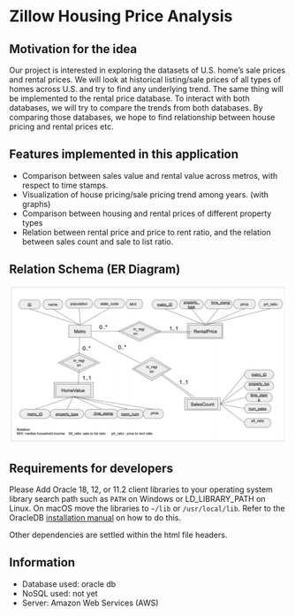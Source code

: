 # Zillow Housing Price Analysis

## Motivation for the idea
Our project is interested in exploring the datasets of U.S. home’s sale prices and rental prices.
We will look at historical listing/sale prices of all types of homes across U.S. and try to find any
underlying trend. The same thing will be implemented to the rental price database. To interact
with both databases, we will try to compare the trends from both databases. By comparing
those databases, we hope to find relationship between house pricing and rental prices etc.

## Features implemented in this application
- Comparison between sales value and rental value across metros, with respect to time
stamps.
- Visualization of house pricing/sale pricing trend among years. (with graphs)
- Comparison between housing and rental prices of different property types
- Relation between rental price and price to rent ratio, and the relation between sales
count and sale to list ratio.

## Relation Schema (ER Diagram)
![Alt text](./figs/ER.png?raw=true)

## Requirements for developers

Please Add Oracle 18, 12, or 11.2 client libraries to your operating system library search path such as
`PATH` on Windows or LD_LIBRARY_PATH on Linux. On macOS move the libraries to `~/lib` or `/usr/local/lib`. 
Refer to the OracleDB [installation manual](https://oracle.github.io/node-oracledb/INSTALL.html#-2-quick-start-node-oracledb-installation)
on how to do this.

Other dependencies are settled within the html file headers.

## Information

- Database used: oracle db
- NoSQL used: not yet
- Server: Amazon Web Services (AWS)